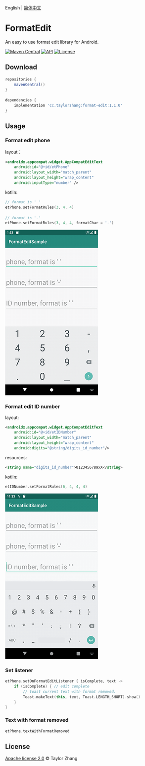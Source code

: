 English | [简体中文](./README_CN.md)

# FormatEdit

An easy to use format edit library for Android. 

[![Maven Central](https://img.shields.io/maven-central/v/cc.taylorzhang/format-edit.svg?style=flat)](https://search.maven.org/artifact/cc.taylorzhang/format-edit)
[![API](https://img.shields.io/badge/API-14%2B-brightgreen.svg?style=flat)](https://android-arsenal.com/api?level=14)
[![License](https://img.shields.io/badge/License-Apache--2.0-brightgreen.svg?style=flat)](LICENSE)

## Download

```groovy
repositories {
    mavenCentral()
}

dependencies {
    implementation 'cc.taylorzhang:format-edit:1.1.0'
}
```

## Usage

### Format edit phone

layout：

```xml
<androidx.appcompat.widget.AppCompatEditText
    android:id="@+id/etPhone"
    android:layout_width="match_parent"
    android:layout_height="wrap_content"
    android:inputType="number" />
```

kotlin:

```kotlin
// format is ' '
etPhone.setFormatRules(3, 4, 4)

// format is '-'
etPhone.setFormatRules(3, 4, 4, formatChar = '-')
```

![](screenshots/format_edit_phone.gif)

### Format edit ID number

layout:

```xml
<androidx.appcompat.widget.AppCompatEditText
    android:id="@+id/etIDNumber"
    android:layout_width="match_parent"
    android:layout_height="wrap_content"
    android:digits="@string/digits_id_number"/>
```

resources:

```xml
<string name="digits_id_number">0123456789xX</string>
```

kotlin:

```kotlin
etIDNumber.setFormatRules(6, 4, 4, 4)
```

![](screenshots/format_edit_id_number.gif)

### Set listener

```kotlin
etPhone.setOnFormatEditListener { isComplete, text ->
    if (isComplete) { // edit complete
        // toast current text with format removed.
        Toast.makeText(this, text, Toast.LENGTH_SHORT).show()
    }
}
```

### Text with format removed

```kotlin
etPhone.textWithFormatRemoved
```

## License

[Apache license 2.0](LICENSE) © Taylor Zhang